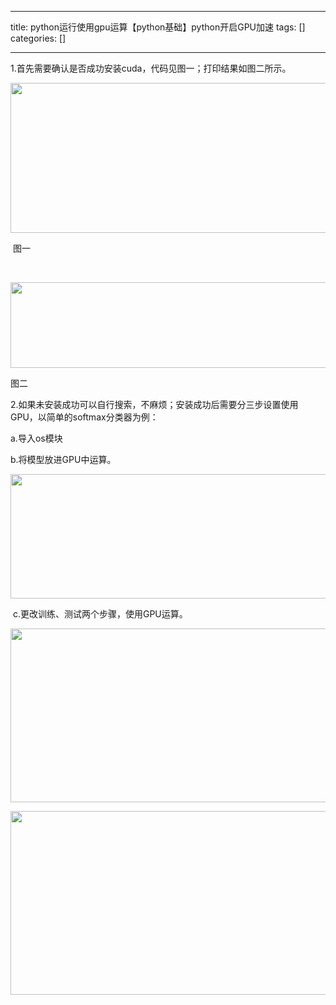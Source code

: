 
--- 
title:  python运行使用gpu运算【python基础】python开启GPU加速 
tags: []
categories: [] 

---
1.首先需要确认是否成功安装cuda，代码见图一；打印结果如图二所示。

<img alt="" height="240" src="https://img-blog.csdnimg.cn/8c89ead376a34ac888cb61ede8251cc5.png" width="543">

 图一

 

<img alt="" height="137" src="https://img-blog.csdnimg.cn/eab1930265d54701b285e6858dcc4dda.png" width="651">

图二 

2.如果未安装成功可以自行搜索，不麻烦；安装成功后需要分三步设置使用GPU，以简单的softmax分类器为例：

a.导入os模块

b.将模型放进GPU中运算。

<img alt="" height="199" src="https://img-blog.csdnimg.cn/d7b97115397a4485859bf2a6fcfc18cc.png" width="785">

 c.更改训练、测试两个步骤，使用GPU运算。

<img alt="" height="278" src="https://img-blog.csdnimg.cn/f26ab52269904a1f90c8ebf746570b64.png" width="726">

<img alt="" height="294" src="https://img-blog.csdnimg.cn/f3d289233b94446fa7671d867c86c6c2.png" width="715"> 

 



